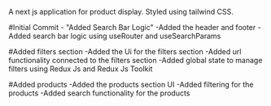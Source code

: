 A next js application for product display. Styled using tailwind CSS.

#Initial Commit - "Added Search Bar Logic"
-Added the header and footer
-Added search bar logic using useRouter and useSearchParams

#Added filters section
-Added the Ui for the filters section
-Added url functionality connected to the filters section
-Added global state to manage filters using Redux Js and Redux Js Toolkit

#Added products
-Added the products section UI
-Added filtering for the products
-Added search functionality for the products
